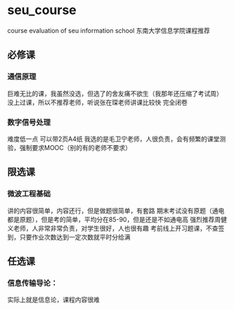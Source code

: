 # seu_course
course evaluation of seu information school 
东南大学信息学院课程推荐

## 必修课
### 通信原理
巨难无比的课，我虽然没选，但选了的舍友痛不欲生（我那年还压缩了考试周）
没上过课，所以不推荐老师，听说张在琛老师讲课比较快
完全闭卷

### 数字信号处理
难度低一点
可以带2页A4纸
我选的是毛卫宁老师，人很负责，会有频繁的课堂测验，强制要求MOOC（别的有的老师不要求）




## 限选课

### 微波工程基础
讲的内容很简单，内容还行，但是做题很简单，有套路
期末考试没有原题（通电都是原题），但是考的简单，平均分在85-90，但是还是不如通电高
强烈推荐周健义老师，人非常非常负责，对学生很好，人也很有趣
考前线上开习题课，不查签到，只要作业次数达到一定次数就平时分给满





## 任选课

### 信息传输导论：
实际上就是信息论，课程内容很难





